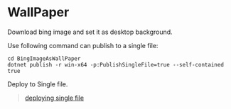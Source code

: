 # WallPaper

Download bing image and set it as desktop background.

Use following command can publish to a single file:

	cd BingImageAsWallPaper
	dotnet publish -r win-x64 -p:PublishSingleFile=true --self-contained true

Deploy to Single file.

> [deploying single file](https://docs.microsoft.com/en-us/dotnet/core/deploying/single-file)
